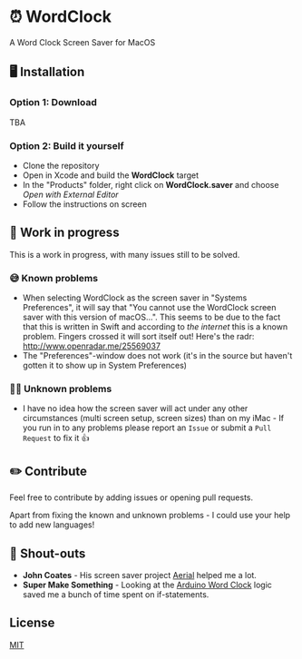 # ⏰ WordClock

A Word Clock Screen Saver for MacOS

## 🖥 Installation

### Option 1: Download

TBA

### Option 2: Build it yourself

* Clone the repository
* Open in Xcode and build the **WordClock** target
* In the "Products" folder, right click on **WordClock.saver** and choose *Open with External Editor*
* Follow the instructions on screen

## 🚨 Work in progress

This is a work in progress, with many issues still to be solved.

### 😅 Known problems

* When selecting WordClock as the screen saver in "Systems Preferences", it will say that "You cannot use the WordClock screen saver with this version of macOS...". This seems to be due to the fact that this is written in Swift and according to *the internet* this is a known problem. Fingers crossed it will sort itself out! Here's the radr: http://www.openradar.me/25569037
* The "Preferences"-window does not work (it's in the source but haven't gotten it to show up in System Preferences)

### 🤷‍♂️ Unknown problems

* I have no idea how the screen saver will act under any other circumstances (multi screen setup, screen sizes) than on my iMac - If you run in to any problems please report an `Issue` or submit a `Pull Request` to fix it 👍

## ✏️ Contribute

Feel free to contribute by adding issues or opening pull requests.

Apart from fixing the known and unknown problems - I could use your help to add new languages!

## 📣 Shout-outs

* **John Coates** - His screen saver project [Aerial](https://github.com/JohnCoates/Aerial) helped me a lot.
* **Super Make Something** - Looking at the [Arduino Word Clock](https://github.com/SuperMakeSomething/arduino-neopixel-word-clock) logic saved me a bunch of time spent on if-statements.

## License

[MIT](https://github.com/mattiasjahnke/WordClock/blob/master/LICENSE)
